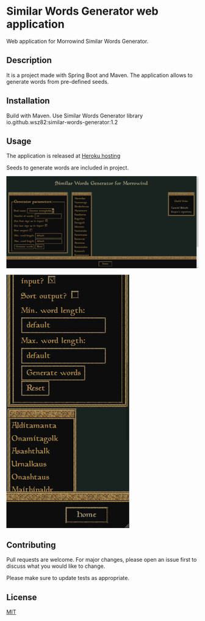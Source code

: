 # Similar Words Generator web application

Web application for Morrowind Similar Words Generator.

## Description

It is a project made with Spring Boot and Maven. The application allows to generate words from pre-defined seeds.

## Installation

Build with Maven. Use Similar Words Generator library io.github.wsz82:similar-words-generator:1.2

## Usage

<p>The application is released at <a href="https://similarwordsgenerator.herokuapp.com">Heroku hosting</a></p>
Seeds to generate words are included in project.

![sample](sample.png)

![sample2](sample2.png)

## Contributing
Pull requests are welcome. For major changes, please open an issue first to discuss what you would like to change.

Please make sure to update tests as appropriate.

## License
[MIT](https://choosealicense.com/licenses/mit/)